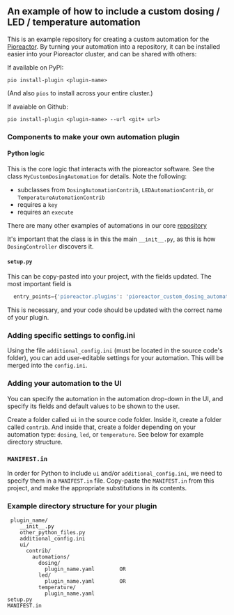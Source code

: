 ## An example of how to include a custom dosing / LED / temperature automation

This is an example repository for creating a custom automation for the [Pioreactor](https://pioreactor.com/). By turning your automation into a repository, it can be installed easier into your Pioreactor cluster, and can be shared with others:


If available on PyPI:
```
pio install-plugin <plugin-name>
```

(And also `pios` to install across your entire cluster.)

If avaiable on Github:

```
pio install-plugin <plugin-name> --url <git+ url>
```


### Components to make your own automation plugin

#### Python logic

This is the core logic that interacts with the pioreactor software. See the class `MyCustomDosingAutomation` for details. Note the following:

 - subclasses from `DosingAutomationContrib`, `LEDAutomationContrib`, or `TemperatureAutomationContrib`
 - requires a `key`
 - requires an `execute`

There are many other examples of automations in our core [repository](https://github.com/Pioreactor/pioreactor/tree/master/pioreactor/automations)


It's important that the class is in this the main `__init__.py`, as this is how `DosingController` discovers it.


#### `setup.py`

This can be copy-pasted into your project, with the fields updated. The most important field is
```python
  entry_points={'pioreactor.plugins': 'pioreactor_custom_dosing_automation = pioreactor_custom_dosing_automation'},
```

This is necessary, and your code should be updated with the correct name of your plugin.


### Adding specific settings to config.ini
Using the file `additional_config.ini` (must be located in the source code's folder), you can add user-editable settings for your automation. This will be merged into the `config.ini`.

### Adding your automation to the UI

You can specify the automation in the automation drop-down in the UI, and specify its fields and default values to be shown to the user.

Create a folder called `ui` in the source code folder. Inside it, create a folder called `contrib`. And inside that, create a folder depending on your automation type: `dosing`, `led`, or `temperature`. See below for example directory structure.


### `MANIFEST.in`

In order for Python to include `ui` and/or `additional_config.ini`, we need to specify them in a `MANIFEST.in` file. Copy-paste the `MANIFEST.in` from this project, and make the appropriate substitutions in its contents.



### Example directory structure for your plugin

```
 plugin_name/
    __init__.py
    other_python_files.py
    additional_config.ini
    ui/
      contrib/
        automations/
          dosing/
            plugin_name.yaml        OR
          led/
            plugin_name.yaml        OR
          temperature/
            plugin_name.yaml
setup.py
MANIFEST.in

```
